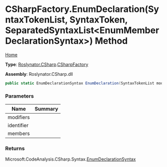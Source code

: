 # CSharpFactory\.EnumDeclaration\(SyntaxTokenList, SyntaxToken, SeparatedSyntaxList\<EnumMemberDeclarationSyntax>\) Method

[Home](../../../../README.md)

**Type**: [Roslynator.CSharp](../../README.md)\.[CSharpFactory](../README.md)

**Assembly**: Roslynator\.CSharp\.dll

```csharp
public static EnumDeclarationSyntax EnumDeclaration(SyntaxTokenList modifiers, SyntaxToken identifier, SeparatedSyntaxList<EnumMemberDeclarationSyntax> members)
```

### Parameters

| Name | Summary |
| ---- | ------- |
| modifiers | |
| identifier | |
| members | |

### Returns

Microsoft\.CodeAnalysis\.CSharp\.Syntax\.[EnumDeclarationSyntax](https://docs.microsoft.com/en-us/dotnet/api/microsoft.codeanalysis.csharp.syntax.enumdeclarationsyntax)

